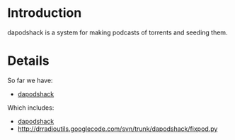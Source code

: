# Introduction #

dapodshack is a system for making podcasts of torrents and seeding them.


# Details #

So far we have:
  * [dapodshack](http://drradioutils.googlecode.com/svn/trunk/dapodshack/)

Which includes:

  * [dapodshack](http://drradioutils.googlecode.com/svn/trunk/dapodshack/dapodshack)
  * http://drradioutils.googlecode.com/svn/trunk/dapodshack/fixpod.py